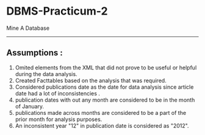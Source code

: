 # DBMS-Practicum-2
Mine A Database

------------
## Assumptions : 
1. Omited  elements from the XML that  did not  prove to be useful or  helpful during the data analysis.
2. Created Facttables based on the analysis that was required.
3. Considered publications date as the date for data analysis since article date had a lot of inconsistencies .
4. publication dates with out any month are considered to be in the month of January.
5. publications made across months are considered to be a part of the prior month for analysis purposes.
6. An inconsistent year "12" in publication date is considered as "2012".
